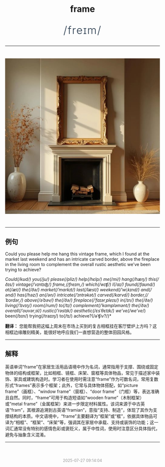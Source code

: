 <div align="center">

# frame

<div style="margin: 30px 0;">
<h1 style="font-size: 2.5em; font-weight: 300; letter-spacing: 2px; margin: 0; color: #2c3e50;">
/freɪm/
</h1>
</div>

</div>

---

<div align="center" style="margin: 40px 0;">

![frame](images/frame.png)

</div>

---

## 例句

Could you please help me hang this vintage frame, which I found at the market last weekend and has an intricate carved border, above the fireplace in the living room to complement the overall rustic aesthetic we’ve been trying to achieve?

*Could(/kʊd/) you(/ju/) please(/pliz/) help(/hɛlp/) me(/mi/) hang(/hæŋ/) this(/ðɪs/) vintage(/ˈvɪntɪʤ/) frame,(/freɪm,/) which(/wɪʧ/) I(/aɪ/) found(/faʊnd/) at(/æt/) the(/ðə/) market(/ˈmɑrkɪt/) last(/læst/) weekend(/ˈwiˌkɪnd/) and(/ənd/) has(/həz/) an(/ən/) intricate(/ˈɪntrəkət/) carved(/kɑrvd/) border,(/ˈbɔrdər,/) above(/əˈbəv/) the(/ðə/) fireplace(/ˈfaɪərˌpleɪs/) in(/ɪn/) the(/ðə/) living(/ˈlɪvɪŋ/) room(/rum/) to(/tɪ/) complement(/ˈkɑmpləmənt/) the(/ðə/) overall(/ˈoʊvərˌɔl/) rustic(/ˈrəstɪk/) aesthetic(/ɛsˈθɛtɪk/) we’ve(/we’ve*/) been(/bɪn/) trying(/traɪɪŋ/) to(/tɪ/) achieve?(/əˈʧiv?/)*

**翻译：** 您能帮我把这幅上周末在市场上买到的复古相框挂在客厅壁炉上方吗？这相框边缘雕刻精美，能很好地呼应我们一直想营造的整体田园风格。

---

## 解释

英语单词“frame”在家居生活用品语境中作为名词，通常指用于支撑、围绕或固定物体的结构或框架，比如相框、镜框、床架、窗框等具体物品，常见于描述家中装饰、家具或建筑构造时。学习者在使用时需注意“frame”作为可数名词，常用复数形式“frames”表示多个框架；此外，它常与具体物体搭配，如“picture frame”（画框）、“window frame”（窗框）、“door frame”（门框）等，表达准确且自然。同时，“frame”可用于构造短语如“wooden frame”（木制框架）或“metal frame”（金属框架）来进一步限定材料属性。该词来源于中古英语“fram”，其根源追溯到古英语“framian”，意指“支持、制造”，体现了其作为支撑结构的本质。中文语境中，“frame”主要翻译为“框架”或“框”，依据具体物品可译为“相框”、“框架”、“床架”等，强调其在家居中承载、支持或装饰的功能；这一词汇通常没有特别的感情色彩或褒贬义，属于中性词，使用时注意区分具体指代，避免与抽象含义混淆。


---

<div align="center" style="margin-top: 50px;">
<small style="color: #999; font-size: 0.9em;">2025-07-27 09:14:04</small>
</div>
